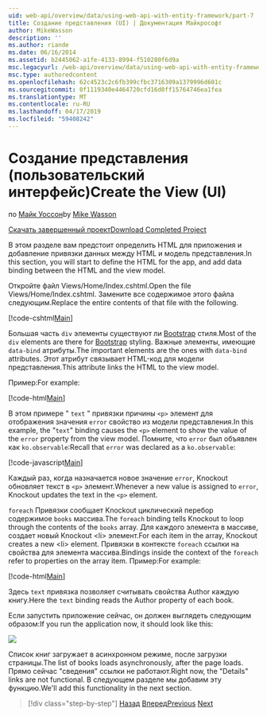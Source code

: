 ```yaml
---
uid: web-api/overview/data/using-web-api-with-entity-framework/part-7
title: Создание представления (UI) | Документация Майкрософт
author: MikeWasson
description: ''
ms.author: riande
ms.date: 06/16/2014
ms.assetid: b2445062-a1fe-4133-8994-f510280f6d9a
msc.legacyurl: /web-api/overview/data/using-web-api-with-entity-framework/part-7
msc.type: authoredcontent
ms.openlocfilehash: 62c4523c2c6fb399cfbc3716309a1379996d601c
ms.sourcegitcommit: 0f1119340e4464720cfd16d0ff15764746ea1fea
ms.translationtype: MT
ms.contentlocale: ru-RU
ms.lasthandoff: 04/17/2019
ms.locfileid: "59408242"
---
```

# <a name="create-the-view-ui"></a><span data-ttu-id="b57cc-102">Создание представления (пользовательский интерфейс)</span><span class="sxs-lookup"><span data-stu-id="b57cc-102">Create the View (UI)</span></span>

<span data-ttu-id="b57cc-103">по [Майк Уоссон](https://github.com/MikeWasson)</span><span class="sxs-lookup"><span data-stu-id="b57cc-103">by [Mike Wasson](https://github.com/MikeWasson)</span></span>

[<span data-ttu-id="b57cc-104">Скачать завершенный проект</span><span class="sxs-lookup"><span data-stu-id="b57cc-104">Download Completed Project</span></span>](https://github.com/MikeWasson/BookService)

<span data-ttu-id="b57cc-105">В этом разделе вам предстоит определить HTML для приложения и добавление привязки данных между HTML и модель представления.</span><span class="sxs-lookup"><span data-stu-id="b57cc-105">In this section, you will start to define the HTML for the app, and add data binding between the HTML and the view model.</span></span>

<span data-ttu-id="b57cc-106">Откройте файл Views/Home/Index.cshtml.</span><span class="sxs-lookup"><span data-stu-id="b57cc-106">Open the file Views/Home/Index.cshtml.</span></span> <span data-ttu-id="b57cc-107">Замените все содержимое этого файла следующим.</span><span class="sxs-lookup"><span data-stu-id="b57cc-107">Replace the entire contents of that file with the following.</span></span>

[!code-cshtml[Main](part-7/samples/sample1.cshtml)]

<span data-ttu-id="b57cc-108">Большая часть `div` элементы существуют ли [Bootstrap](http://getbootstrap.com/) стиля.</span><span class="sxs-lookup"><span data-stu-id="b57cc-108">Most of the `div` elements are there for [Bootstrap](http://getbootstrap.com/) styling.</span></span> <span data-ttu-id="b57cc-109">Важные элементы, имеющие `data-bind` атрибуты.</span><span class="sxs-lookup"><span data-stu-id="b57cc-109">The important elements are the ones with `data-bind` attributes.</span></span> <span data-ttu-id="b57cc-110">Этот атрибут связывает HTML-код для модели представления.</span><span class="sxs-lookup"><span data-stu-id="b57cc-110">This attribute links the HTML to the view model.</span></span>

<span data-ttu-id="b57cc-111">Пример:</span><span class="sxs-lookup"><span data-stu-id="b57cc-111">For example:</span></span>

[!code-html[Main](part-7/samples/sample2.html)]

<span data-ttu-id="b57cc-112">В этом примере &quot; `text` &quot; привязки причины `<p>` элемент для отображения значения `error` свойство из модели представления.</span><span class="sxs-lookup"><span data-stu-id="b57cc-112">In this example, the &quot;`text`&quot; binding causes the `<p>` element to show the value of the `error` property from the view model.</span></span> <span data-ttu-id="b57cc-113">Помните, что `error` был объявлен как `ko.observable`:</span><span class="sxs-lookup"><span data-stu-id="b57cc-113">Recall that `error` was declared as a `ko.observable`:</span></span>

[!code-javascript[Main](part-7/samples/sample3.js)]

<span data-ttu-id="b57cc-114">Каждый раз, когда назначается новое значение `error`, Knockout обновляет текст в `<p>` элемент.</span><span class="sxs-lookup"><span data-stu-id="b57cc-114">Whenever a new value is assigned to `error`, Knockout updates the text in the `<p>` element.</span></span>

<span data-ttu-id="b57cc-115">`foreach` Привязки сообщает Knockout циклический перебор содержимое `books` массива.</span><span class="sxs-lookup"><span data-stu-id="b57cc-115">The `foreach` binding tells Knockout to loop through the contents of the `books` array.</span></span> <span data-ttu-id="b57cc-116">Для каждого элемента в массиве, создает новый Knockout &lt;li&gt; элемент.</span><span class="sxs-lookup"><span data-stu-id="b57cc-116">For each item in the array, Knockout creates a new &lt;li&gt; element.</span></span> <span data-ttu-id="b57cc-117">Привязки в контексте `foreach` ссылки на свойства для элемента массива.</span><span class="sxs-lookup"><span data-stu-id="b57cc-117">Bindings inside the context of the `foreach` refer to properties on the array item.</span></span> <span data-ttu-id="b57cc-118">Пример:</span><span class="sxs-lookup"><span data-stu-id="b57cc-118">For example:</span></span>

[!code-html[Main](part-7/samples/sample4.html)]

<span data-ttu-id="b57cc-119">Здесь `text` привязка позволяет считывать свойства Author каждую книгу.</span><span class="sxs-lookup"><span data-stu-id="b57cc-119">Here the `text` binding reads the Author property of each book.</span></span>

<span data-ttu-id="b57cc-120">Если запустить приложение сейчас, он должен выглядеть следующим образом:</span><span class="sxs-lookup"><span data-stu-id="b57cc-120">If you run the application now, it should look like this:</span></span>

![](part-7/_static/image1.png)

<span data-ttu-id="b57cc-121">Список книг загружает в асинхронном режиме, после загрузки страницы.</span><span class="sxs-lookup"><span data-stu-id="b57cc-121">The list of books loads asynchronously, after the page loads.</span></span> <span data-ttu-id="b57cc-122">Прямо сейчас &quot;сведения&quot; ссылки не работают.</span><span class="sxs-lookup"><span data-stu-id="b57cc-122">Right now, the &quot;Details&quot; links are not functional.</span></span> <span data-ttu-id="b57cc-123">В следующем разделе мы добавим эту функцию.</span><span class="sxs-lookup"><span data-stu-id="b57cc-123">We'll add this functionality in the next section.</span></span>

> [!div class="step-by-step"]
> <span data-ttu-id="b57cc-124">[Назад](part-6.md)
> [Вперед](part-8.md)</span><span class="sxs-lookup"><span data-stu-id="b57cc-124">[Previous](part-6.md)
[Next](part-8.md)</span></span>
